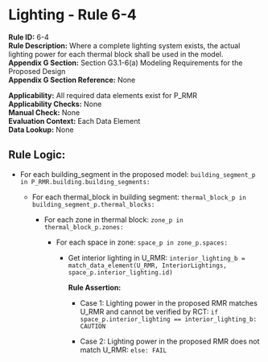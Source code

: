 
# Lighting - Rule 6-4

**Rule ID:** 6-4  
**Rule Description:** Where a complete lighting system exists, the actual lighting power for each thermal block shall be used in the model.  
**Appendix G Section:** Section G3.1-6(a) Modeling Requirements for the Proposed Design  
**Appendix G Section Reference:** None  

**Applicability:** All required data elements exist for P_RMR  
**Applicability Checks:** None  
**Manual Check:** None  
**Evaluation Context:** Each Data Element  
**Data Lookup:** None  
## Rule Logic: 

- For each building_segment in the proposed model: ```building_segment_p in P_RMR.building.building_segments:```  

  - For each thermal_block in building segment: ```thermal_block_p in building_segment_p.thermal_blocks:```  

    - For each zone in thermal block: ```zone_p in thermal_block_p.zones:```  

      - For each space in zone: ```space_p in zone_p.spaces:```  

        - Get interior lighting in U_RMR: ```interior_lighting_b = match_data_element(U_RMR, InteriorLightings, space_p.interior_lighting.id)```

          **Rule Assertion:** 

          - Case 1: Lighting power in the proposed RMR matches U_RMR and cannot be verified by RCT: ```if space_p.interior_lighting == interior_lighting_b: CAUTION```

          - Case 2: Lighting power in the proposed RMR does not match U_RMR: ```else: FAIL```
